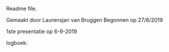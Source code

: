 Readme file.

Gemaakt door Laurensjan van Bruggen
Begonnen op 27/8/2019

1ste presentatie op 6-9-2019





logboek:







